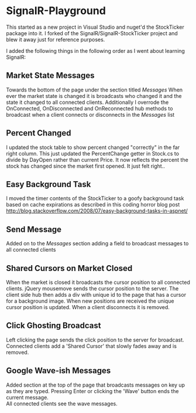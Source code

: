 # SignalR-Playground

This started as a new project in Visual Studio and nuget'd the StockTicker 
package into it. I forked of the SignalR/SignalR-StockTicker project and 
blew it away just for reference purposes.

I added the following things in the following order as I went about learning 
SignalR:

## Market State Messages 
Towards the bottom of the page under the section titled *Messages*
When ever the market state is changed it is broadcasts who changed it 
and the state it changed to all connected clients.  Additionally I 
overrode the OnConnected, OnDisconnected and OnReconnected hub methods 
to broadcast when a client connects or disconnects in the *Messages* list 

## Percent Changed
I updated the stock table to show percent changed "correctly" in the 
far right column.  This just updated the PercentChange getter in Stock.cs 
to divide by DayOpen rather than current Price.  It now reflects the 
percent the stock has changed since the market first opened.  It just 
felt right..

## Easy Background Task
I moved the timer contents of the StockTicker to a goofy background task based on cache 
expirations as described in this coding horror blog post 
http://blog.stackoverflow.com/2008/07/easy-background-tasks-in-aspnet/

## Send Message
Added on to the *Messages* section adding a field to broadcast messages to 
all connected clients

## Shared Cursors on Market Closed
When the market is closed it broadcasts the cursor position to all connected 
clients.  jQuery mousemove sends the cursor position to the server.  The client 
side hub then adds a div with unique id to the page that has a cursor for 
a background image.  When new positions are received the unique cursor position 
is updated.  When a client disconnects it is removed.

## Click Ghosting Broadcast
Left clicking the page sends the click position to the server for broadcast. 
Connected clients add a 'Shared Cursor' that slowly fades away and is removed. 

## Google Wave-ish Messages
Added section at the top of the page that broadcasts messages on key up as they 
are typed. Pressing Enter or clicking the 'Wave' button ends the current message.  
All connected clients see the wave messages.